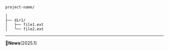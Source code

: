 ```
project-name/

│
├── dir1/
│   ├── file1.ext
│   └── file2.ext

```
---
:triangular_flag_on_post:**News**(2025.1)
